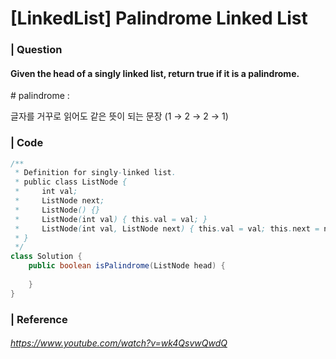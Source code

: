 # [LinkedList] Palindrome Linked List

### | Question

#### Given the head of a singly linked list, return true if it is a palindrome.

\# palindrome : 

글자를 거꾸로 읽어도 같은 뜻이 되는 문장 (1 → 2 → 2 → 1)

### | Code

```java
/**
 * Definition for singly-linked list.
 * public class ListNode {
 *     int val;
 *     ListNode next;
 *     ListNode() {}
 *     ListNode(int val) { this.val = val; }
 *     ListNode(int val, ListNode next) { this.val = val; this.next = next; }
 * }
 */
class Solution {
    public boolean isPalindrome(ListNode head) {
        
    }
}
```

### | Reference

###### https://www.youtube.com/watch?v=wk4QsvwQwdQ

